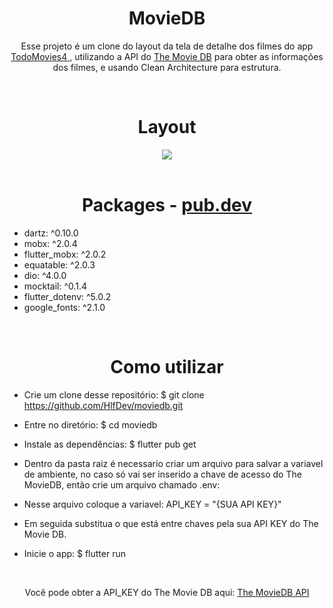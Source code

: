 <h1 align="center">MovieDB</h1>
<p align="center">
  Esse projeto é um clone do layout da tela de detalhe dos filmes do app <a href="[url](https://apps.apple.com/br/app/todomovies-4/id792499896)"> TodoMovies4 </a>, utilizando a API do <a href="https://www.themoviedb.org/?language=pt-BR">The Movie DB</a> para obter as informações dos filmes, e usando Clean Architecture para estrutura.
</p>
<br>
<h1 align="center">Layout</h1>
<div align="center">
<img src=".github/wallpaper.png"/>
</div>
<br>
<h1 align="center"> Packages - <a href="https://pub.dev/">pub.dev</a></h1>
  <ul>
  <li>dartz: ^0.10.0</li>
  <li>mobx: ^2.0.4</li>
  <li>flutter_mobx: ^2.0.2</li>
  <li>equatable: ^2.0.3</li>
  <li>dio: ^4.0.0</li>
  <li>mocktail: ^0.1.4</li>
  <li>flutter_dotenv: ^5.0.2</li>
  <li>google_fonts: ^2.1.0</li>
  </ul>

<br>
<h1 align="center"> Como utilizar </h1>


   - Crie um clone desse repositório:
   $ git clone https://github.com/HlfDev/moviedb.git

   - Entre no diretório:
   $ cd moviedb

   - Instale as dependências:
   $ flutter pub get

   - Dentro da pasta raiz é necessario criar um arquivo para salvar a variavel de ambiente, no caso só vai ser inserido a chave de acesso do The MovieDB, então crie um arquivo chamado .env:

   - Nesse arquivo coloque a variavel: API_KEY = "{SUA API KEY}" 
  
   - Em seguida substitua o que está entre chaves pela sua API KEY do The Movie DB.

   - Inicie o app: 
   $ flutter run

<br>
<p align=center> Você pode obter a API_KEY do The Movie DB aqui: <a href="https://developers.themoviedb.org/3/getting-started/introduction"> The MovieDB API </a></p>
